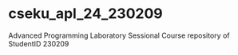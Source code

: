 # cseku_apl_24_230209
Advanced Programming Laboratory Sessional Course repository of StudentID 230209


